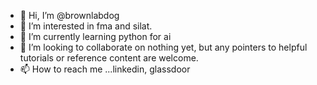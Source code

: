 - 👋 Hi, I’m @brownlabdog
- 👀 I’m interested in fma and silat.
- 🌱 I’m currently learning python for ai
- 💞️ I’m looking to collaborate on nothing yet, but any pointers to helpful tutorials or reference content are welcome.
- 📫 How to reach me ...linkedin, glassdoor

<!---
brownlabdog/brownlabdog is a ✨ special ✨ repository because its `README.md` (this file) appears on your GitHub profile.
You can click the Preview link to take a look at your changes.
--->
